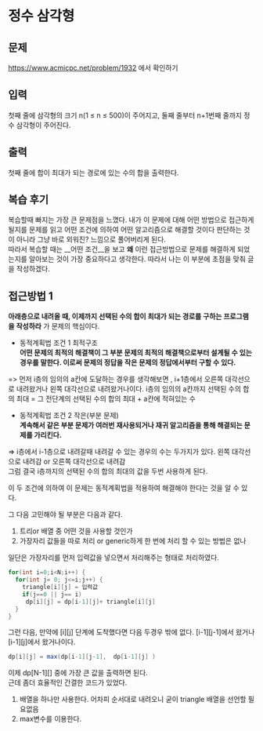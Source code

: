# 정수 삼각형
## 문제 
https://www.acmicpc.net/problem/1932 에서 확인하기
## 입력
첫째 줄에 삼각형의 크기 n(1 ≤ n ≤ 500)이 주어지고, 둘째 줄부터 n+1번째 줄까지 정수 삼각형이 주어진다.
## 출력
첫째 줄에 합이 최대가 되는 경로에 있는 수의 합을 출력한다.
## 복습 후기
복습할때 빠지는 가장 큰 문제점을 느꼈다. 내가 이 문제에 대해 어떤 방법으로 접근하게 될지를 문제를 읽고 어떤 조건에 의하여 어떤 알고리즘으로 해결할 것이다 판단하는 것이 아니라    그냥 바로 외워진? 느낌으로 풀어버리게 된다.     
따라서 복습할 때는 __어떤 조건__을 보고 __왜__ 이런 접근방법으로 문제를 해결하게 되었는지를 알아보는 것이 가장 중요하다고 생각한다. 따라서 나는 이 부분에 초점을 맞춰 글을 작성하겠다. 

## 접근방법 1
 __아래층으로 내려올 때, 이제까지 선택된 수의 합이 최대가 되는 경로를 구하는 프로그램을 작성하라__  가 문제의 핵심이다.    

* 동적계획법 조건 1 최적구조   
__어떤 문제의 최적의 해결책이 그 부분 문제의 최적의 해결책으로부터 설계될 수 있는 경우를 말한다. 이로써 문제의 정답을 작은 문제의 정답에서부터 구할 수 있다.__      
   
=> 먼저 i층의 임의의 a칸에 도달하는 경우를 생각해보면 , i+1층에서 오른쪽 대각선으로 내려왔거나 왼쪽 대각선으로 내려왔거나이다.     i층의 임의의 a칸까지 선택된 수의 합의 최대 = 그 전단계의 선택된 수의 합의 최대 +  a칸에 적혀있는 수       

   
* 동적계획법 조건 2 작은(부분 문제)   
__계속해서 같은 부분 문제가 여러번 재사용되거나 재귀 알고리즘을 통해 해결되는 문제를 가리킨다.__   
   
=> i층에서 i-1층으로 내려갈때 내려갈 수 있는 경우의 수는 두가지가 있다. 왼쪽 대각선으로 내려감 or  오른쪽 대각선으로 내려감   
그럼 결국 i층까지의 선택된 수의 합의 최대의 값을 두번 사용하게 된다. 
   
이 두 조건에 의하여 이 문제는 동적계획법을 적용하여 해결해야 한다는 것을 알 수 있다.   
   
그 다음 고민해야 될 부분은 다음과 같다.   
1. 트리or 배열 중 어떤 것을 사용할 것인가 
2. 가장자리 값들을 따로 처리 or generic하게 한 번에 처리 할 수 있는 방법은 없나   
    
일단은 가장자리를 먼저 입력값을 넣으면서 처리해주는 형태로 처리하였다.   
```java
for(int i=0;i<N;i++) {
  for(int j= 0; j<=i;j++) {
    triangle[i][j] = 입력값
    if(j==0 || j== i) 
     dp[i][j] = dp[i-1][j]+ triangle[i][j]
  }
}
```
그런 다음, 만약에 [i][j] 단계에 도착했다면 다음 두경우 밖에 없다. [i-1][j-1]에서 왔거나 [i-1][j]에서 왔거나이다.   
 ``` java
 dp[i][j] = max(dp[i-1][j-1],  dp[i-1][j] )
 ```
이제 dp[N-1][] 중에 가장 큰 값을 출력하면 된다.  
근데 좀더 효율적인 간결한 코드가 있었다. 
1. 배열을 하나만 사용한다. 어차피 순서대로 내려오니 굳이 triangle 배열을 선언할 필요없음   
2. max변수를 이용한다.  
